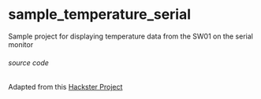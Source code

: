 # sample_temperature_serial
Sample project for displaying temperature data from the SW01 on the serial monitor

###### source code

Adapted from this [Hackster Project](https://www.hackster.io/Brittany_Bull/easy-peasy-temperature-monitor-ec1785)
